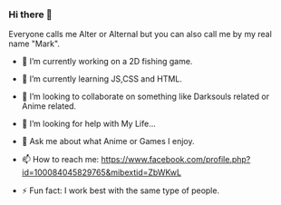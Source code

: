### Hi there 👋

Everyone calls me Alter or Alternal but you can also call me by my real name "Mark".

- 🔭 I’m currently working on a 2D fishing game.

- 🌱 I’m currently learning JS,CSS and HTML.

- 👯 I’m looking to collaborate on something like Darksouls related or Anime related.

- 🤔 I’m looking for help with My Life...

- 💬 Ask me about what Anime or Games I enjoy.

- 📫 How to reach me: https://www.facebook.com/profile.php?id=100084045829765&mibextid=ZbWKwL

- ⚡ Fun fact: I work best with the same type of people.



